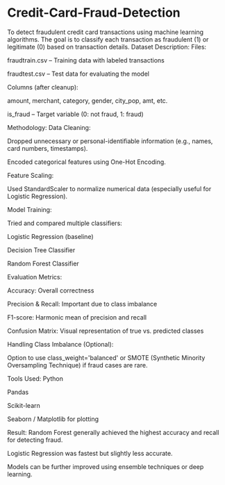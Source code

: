 # Credit-Card-Fraud-Detection

To detect fraudulent credit card transactions using machine learning algorithms. The goal is to classify each transaction as fraudulent (1) or legitimate (0) based on transaction details.
Dataset Description:
Files:

fraudtrain.csv – Training data with labeled transactions

fraudtest.csv – Test data for evaluating the model

Columns (after cleanup):

amount, merchant, category, gender, city_pop, amt, etc.

is_fraud – Target variable (0: not fraud, 1: fraud)

Methodology:
Data Cleaning:

Dropped unnecessary or personal-identifiable information (e.g., names, card numbers, timestamps).

Encoded categorical features using One-Hot Encoding.

Feature Scaling:

Used StandardScaler to normalize numerical data (especially useful for Logistic Regression).

Model Training:

Tried and compared multiple classifiers:

Logistic Regression (baseline)

Decision Tree Classifier

Random Forest Classifier

Evaluation Metrics:

Accuracy: Overall correctness

Precision & Recall: Important due to class imbalance

F1-score: Harmonic mean of precision and recall

Confusion Matrix: Visual representation of true vs. predicted classes

Handling Class Imbalance (Optional):

Option to use class_weight='balanced' or SMOTE (Synthetic Minority Oversampling Technique) if fraud cases are rare.

Tools Used:
Python

Pandas

Scikit-learn

Seaborn / Matplotlib for plotting

Result:
Random Forest generally achieved the highest accuracy and recall for detecting fraud.

Logistic Regression was fastest but slightly less accurate.

Models can be further improved using ensemble techniques or deep learning.
